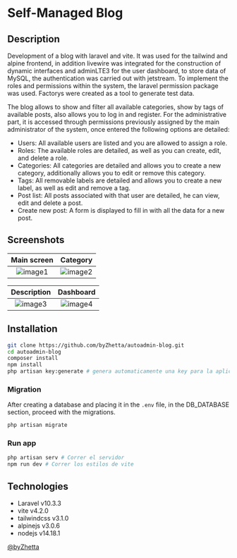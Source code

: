 # Self-Managed Blog

## Description

Development of a blog with laravel and vite. It was used for the tailwind and alpine frontend, in addition livewire was integrated for the construction of dynamic interfaces and adminLTE3 for the user dashboard, to store data of MySQL, the authentication was carried out with jetstream. To implement the roles and permissions within the system, the laravel permission package was used. Factorys were created as a tool to generate test data.

The blog allows to show and filter all available categories, show by tags of available posts, also allows you to log in and register. For the administrative part, it is accessed through permissions previously assigned by the main administrator of the system, once entered the following options are detailed:

- Users: All available users are listed and you are allowed to assign a role.
- Roles: The available roles are detailed, as well as you can create, edit, and delete a role.
- Categories: All categories are detailed and allows you to create a new category, additionally allows you to edit or remove this category. 
- Tags: All removable labels are detailed and allows you to create a new label, as well as edit and remove a tag.
- Post list: All posts associated with that user are detailed, he can view, edit and delete a post. 
- Create new post: A form is displayed to fill in with all the data for a new post.

## Screenshots

|Main screen|Category|
|:----------------:|:-------:|
|![image1](https://res.cloudinary.com/dhpf7lthd/image/upload/v1682197020/projects/blogimg1_sqdv6f.jpg)|![image2](https://res.cloudinary.com/dhpf7lthd/image/upload/v1682197048/projects/blogimg2_ehhziq.jpg)| 

|Description|Dashboard|
|:---------:|:-------:|
|![image3](https://res.cloudinary.com/dhpf7lthd/image/upload/v1682197064/projects/blogimg3_dtczgd.jpg)|![image4](https://res.cloudinary.com/dhpf7lthd/image/upload/v1682197080/projects/blogimg4_yf0eqc.jpg)|  

## Installation

```bash
git clone https://github.com/byZhetta/autoadmin-blog.git
cd autoadmin-blog
composer install
npm install
php artisan key:generate # genera automaticamente una key para la aplicación
```

### Migration

After creating a database and placing it in the `.env` file, in the DB_DATABASE section, proceed with the migrations.

```bash
php artisan migrate
```

### Run app

```bash
php artisan serv # Correr el servidor
npm run dev # Correr los estilos de vite
```

## Technologies

- Laravel v10.3.3
- vite v4.2.0
- tailwindcss v3.1.0
- alpinejs v3.0.6
- nodejs v14.18.1

[@byZhetta](https://github.com/byZhetta) 
